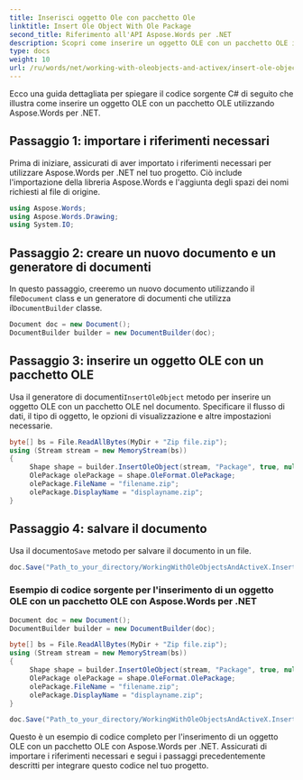 ```yaml
---
title: Inserisci oggetto Ole con pacchetto Ole
linktitle: Insert Ole Object With Ole Package
second_title: Riferimento all'API Aspose.Words per .NET
description: Scopri come inserire un oggetto OLE con un pacchetto OLE in un documento utilizzando Aspose.Words per .NET.
type: docs
weight: 10
url: /ru/words/net/working-with-oleobjects-and-activex/insert-ole-object-with-ole-package/
---
```


Ecco una guida dettagliata per spiegare il codice sorgente C# di seguito che illustra come inserire un oggetto OLE con un pacchetto OLE utilizzando Aspose.Words per .NET.

## Passaggio 1: importare i riferimenti necessari
Prima di iniziare, assicurati di aver importato i riferimenti necessari per utilizzare Aspose.Words per .NET nel tuo progetto. Ciò include l'importazione della libreria Aspose.Words e l'aggiunta degli spazi dei nomi richiesti al file di origine.

```csharp
using Aspose.Words;
using Aspose.Words.Drawing;
using System.IO;
```

## Passaggio 2: creare un nuovo documento e un generatore di documenti
 In questo passaggio, creeremo un nuovo documento utilizzando il file`Document` class e un generatore di documenti che utilizza il`DocumentBuilder` classe.

```csharp
Document doc = new Document();
DocumentBuilder builder = new DocumentBuilder(doc);
```

## Passaggio 3: inserire un oggetto OLE con un pacchetto OLE
 Usa il generatore di documenti`InsertOleObject` metodo per inserire un oggetto OLE con un pacchetto OLE nel documento. Specificare il flusso di dati, il tipo di oggetto, le opzioni di visualizzazione e altre impostazioni necessarie.

```csharp
byte[] bs = File.ReadAllBytes(MyDir + "Zip file.zip");
using (Stream stream = new MemoryStream(bs))
{
     Shape shape = builder.InsertOleObject(stream, "Package", true, null);
     OlePackage olePackage = shape.OleFormat.OlePackage;
     olePackage.FileName = "filename.zip";
     olePackage.DisplayName = "displayname.zip";
}
```

## Passaggio 4: salvare il documento
 Usa il documento`Save` metodo per salvare il documento in un file.

```csharp
doc.Save("Path_to_your_directory/WorkingWithOleObjectsAndActiveX.InsertOleObjectWithOlePackage.docx");
```

### Esempio di codice sorgente per l'inserimento di un oggetto OLE con un pacchetto OLE con Aspose.Words per .NET

```csharp
Document doc = new Document();
DocumentBuilder builder = new DocumentBuilder(doc);

byte[] bs = File.ReadAllBytes(MyDir + "Zip file.zip");
using (Stream stream = new MemoryStream(bs))
{
     Shape shape = builder.InsertOleObject(stream, "Package", true, null);
     OlePackage olePackage = shape.OleFormat.OlePackage;
     olePackage.FileName = "filename.zip";
     olePackage.DisplayName = "displayname.zip";
}

doc.Save("Path_to_your_directory/WorkingWithOleObjectsAndActiveX.InsertOleObjectWithOlePackage.docx");
```

Questo è un esempio di codice completo per l'inserimento di un oggetto OLE con un pacchetto OLE con Aspose.Words per .NET. Assicurati di importare i riferimenti necessari e segui i passaggi precedentemente descritti per integrare questo codice nel tuo progetto.